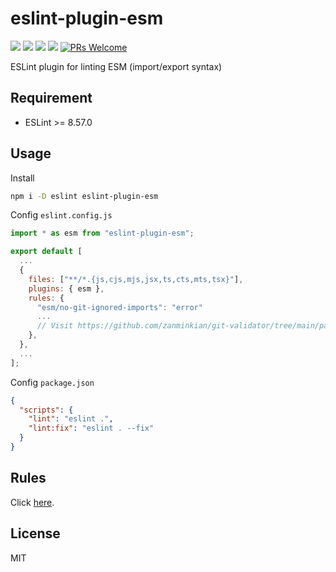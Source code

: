 # eslint-plugin-esm

[![](https://img.shields.io/npm/l/eslint-plugin-esm.svg)](https://github.com/zanminkian/git-validator/blob/main/LICENSE)
[![](https://img.shields.io/npm/v/eslint-plugin-esm.svg)](https://www.npmjs.com/package/eslint-plugin-esm)
[![](https://img.shields.io/npm/dm/eslint-plugin-esm.svg)](https://www.npmjs.com/package/eslint-plugin-esm)
[![](https://packagephobia.com/badge?p=eslint-plugin-esm)](https://packagephobia.com/result?p=eslint-plugin-esm)
[![PRs Welcome](https://img.shields.io/badge/PRs-welcome-brightgreen.svg)](https://makeapullrequest.com)

ESLint plugin for linting ESM (import/export syntax)

## Requirement

- ESLint >= 8.57.0

## Usage

Install

```sh
npm i -D eslint eslint-plugin-esm
```

Config `eslint.config.js`

```js
import * as esm from "eslint-plugin-esm";

export default [
  ...
  {
    files: ["**/*.{js,cjs,mjs,jsx,ts,cts,mts,tsx}"],
    plugins: { esm },
    rules: {
      "esm/no-git-ignored-imports": "error"
      ...
      // Visit https://github.com/zanminkian/git-validator/tree/main/packages/eslint-plugin-esm/doc/rules for more other rules
    },
  },
  ...
];
```

Config `package.json`

```json
{
  "scripts": {
    "lint": "eslint .",
    "lint:fix": "eslint . --fix"
  }
}
```

## Rules

Click [here](https://github.com/zanminkian/git-validator/tree/main/packages/eslint-plugin-esm/doc/rules).

## License

MIT
